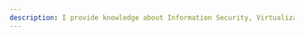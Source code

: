 ```yaml
---
description: I provide knowledge about Information Security, Virtualization, Malware, Linux, DFIR
---
```

